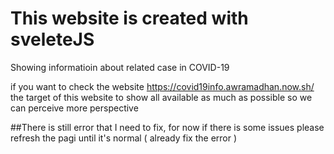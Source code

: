# This website is created with sveleteJS

Showing informatioin about related case in COVID-19

if you want to check the website https://covid19info.awramadhan.now.sh/
the target of this website to show all available as much as possible so we can perceive more perspective

##There is still error that I need to fix, for now if there is some issues please refresh the pagi until it's normal ( already fix the error )

